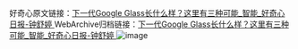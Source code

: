 好奇心原文链接：[下一代Google Glass长什么样？这里有三种可能_智能_好奇心日报-钟舒婷 ](https://www.qdaily.com/articles/11017.html)
WebArchive归档链接：[下一代Google Glass长什么样？这里有三种可能_智能_好奇心日报-钟舒婷 ](http://web.archive.org/web/20160802143341/http://www.qdaily.com/articles/11017.html)
![image](http://ww3.sinaimg.cn/large/007d5XDply1g3wg9envl3j30u046vb29)
